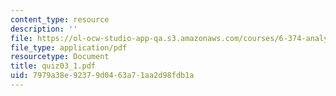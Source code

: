 ```yaml
---
content_type: resource
description: ''
file: https://ol-ocw-studio-app-qa.s3.amazonaws.com/courses/6-374-analysis-and-design-of-digital-integrated-circuits-fall-2003/7979a38e92379d0463a71aa2d98fdb1a_quiz03_1.pdf
file_type: application/pdf
resourcetype: Document
title: quiz03_1.pdf
uid: 7979a38e-9237-9d04-63a7-1aa2d98fdb1a
---
```

